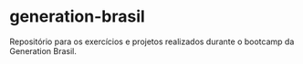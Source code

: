 # generation-brasil
Repositório para os exercícios e projetos realizados durante o bootcamp da Generation Brasil.
